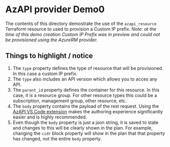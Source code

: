 # AzAPI provider Demo0

The contents of this directory demostrate the use of the `azapi_resource` Terraform resource to used to provision a Custom IP prefix.
_Note: at the time of this demo creation Custom IP Prefix was in preview and could not be provisioned using the AzureRM provider._

## Things to  highlight / notice

1. The `type` property defines the type of resource that will be provisioned. In this case a custom IP prefix.
1. The `type` also includes an API version which allows you to acces any API.
1. The `parent_id` property defines the container for this resource. In this case, it is a resource group. For other resource types this could be a subscription, management group, other resource, etc.
1. The `body` property contains the payload of the rest request. Using the [AzAPI VS Code extension](https://marketplace.visualstudio.com/items?itemName=azapi-vscode.azapi) makes the authoring experience significantly easier and is highly recommended.
1. Even though the `body` property is just a json string, it is saved to state and changes to this will be clearly shown in the plan. For example, changing the `cidr` block property will show in the plan that that property has changed, not the entire `body` property.